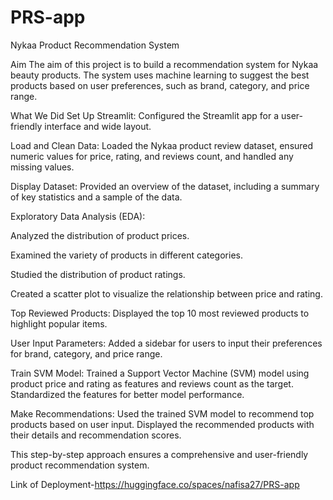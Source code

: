 # PRS-app
Nykaa Product Recommendation System

Aim
The aim of this project is to build a recommendation system for Nykaa beauty products. The system uses machine learning to suggest the best products based on user preferences, such as brand, category, and price range.

What We Did
Set Up Streamlit: Configured the Streamlit app for a user-friendly interface and wide layout.

Load and Clean Data: Loaded the Nykaa product review dataset, ensured numeric values for price, rating, and reviews count, and handled any missing values.

Display Dataset: Provided an overview of the dataset, including a summary of key statistics and a sample of the data.

Exploratory Data Analysis (EDA):

Analyzed the distribution of product prices.

Examined the variety of products in different categories.

Studied the distribution of product ratings.

Created a scatter plot to visualize the relationship between price and rating.

Top Reviewed Products: Displayed the top 10 most reviewed products to highlight popular items.

User Input Parameters: Added a sidebar for users to input their preferences for brand, category, and price range.

Train SVM Model: Trained a Support Vector Machine (SVM) model using product price and rating as features and reviews count as the target. Standardized the features for better model performance.

Make Recommendations: Used the trained SVM model to recommend top products based on user input. Displayed the recommended products with their details and recommendation scores.

This step-by-step approach ensures a comprehensive and user-friendly product recommendation system.

Link of Deployment-https://huggingface.co/spaces/nafisa27/PRS-app
